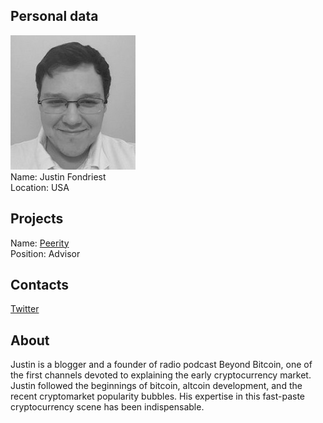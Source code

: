 ## Personal data
![justin fondriest photo](photo/justin_fondriest.jpg)  
Name:   Justin Fondriest  
Location: USA  
## Projects 
Name: [Peerity](../projects/peerity.md)  
Position: Advisor   
## Contacts  
[Twitter](https://twitter.com/justinfondriest)
## About
Justin is a blogger and a founder of radio podcast Beyond Bitcoin, one of the first channels devoted to explaining the early cryptocurrency market. Justin followed the beginnings of bitcoin, altcoin development, and the recent cryptomarket popularity bubbles. His expertise in this fast-paste cryptocurrency scene has been indispensable.
